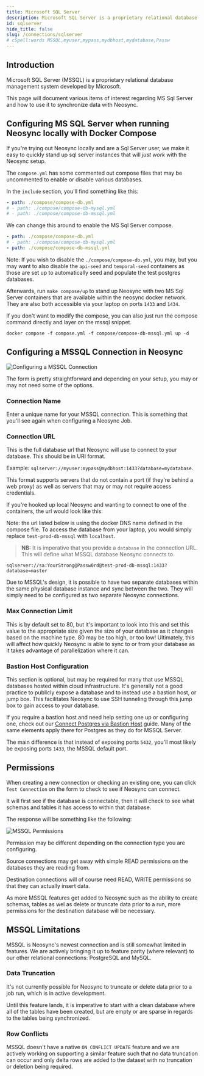 ```yaml
---
title: Microsoft SQL Server
description: Microsoft SQL Server is a proprietary relational database management system developed by Microsoft.
id: sqlserver
hide_title: false
slug: /connections/sqlserver
# cSpell:words MSSQL,myuser,mypass,mydbhost,mydatabase,Passw
---
```


## Introduction

Microsoft SQL Server (MSSQL) is a proprietary relational database management system developed by Microsoft.

This page will document various items of interest regarding MS Sql Server and how to use it to synchronize data with Neosync.

## Configuring MS SQL Server when running Neosync locally with Docker Compose

If you're trying out Neosync locally and are a Sql Server user, we make it easy to quickly stand up sql server instances
that will _just work_ with the Neosync setup.

The `compose.yml` has some commented out compose files that may be uncommented to enable or disable various databases.

In the `include` section, you'll find something like this:

```yml
- path: ./compose/compose-db.yml
# - path: ./compose/compose-db-mysql.yml
# - path: ./compose/compose-db-mssql.yml
```

We can change this around to enable the MS Sql Server compose.

```yml
- path: ./compose/compose-db.yml
# - path: ./compose/compose-db-mysql.yml
- path: ./compose/compose-db-mssql.yml
```

Note: If you wish to disable the `./compose/compose-db.yml`, you may, but you may want to also disable the `api-seed` and `temporal-seed` containers as those are set up to automatically seed and populate the test postgres databases.

Afterwards, run `make compose/up` to stand up Neosync with two MS Sql Server containers that are available within the neosync docker network.
They are also both accessible via your laptop on ports `1433` and `1434`.

If you don't want to modify the compose, you can also just run the compose command directly and layer on the mssql snippet.

```console
docker compose -f compose.yml -f compose/compose-db-mssql.yml up -d
```

## Configuring a MSSQL Connection in Neosync

![Configuring a MSSQL Connection](/img/mssql-connection.png)

The form is pretty straightforward and depending on your setup, you may or may not need some of the options.

### Connection Name

Enter a unique name for your MSSQL connection. This is something that you'll see again when configuring a Neosync Job.

### Connection URL

This is the full database url that Neosync will use to connect to your database. This should be in URI format.

Example: `sqlserver://myuser:mypass@mydbhost:1433?database=mydatabase`.

This format supports servers that do not contain a port (if they're behind a web proxy) as well as servers that may or may not require access credentials.

If you're hooked up local Neosync and wanting to connect to one of the containers, the url would look like this:

Note: the url listed below is using the docker DNS name defined in the compose file.
To access the database from your laptop, you would simply replace `test-prod-db-mssql` with `localhost`.

> **NB:** It is imperative that you provide a `database` in the connection URL. This will define what MSSQL database Neosync connects to.

```
sqlserver://sa:YourStrong@Passw0rd@test-prod-db-mssql:1433?database=master
```

Due to MSSQL's design, it is possible to have two separate databases within the same physical database instance and sync between the two. They will simply need to be configured as two separate Neosync connections.

### Max Connection Limit

This is by default set to 80, but it's important to look into this and set this value to the appropriate size given the size of your database as it changes based on the machine type. 80 may be too high, or too low! Ultimately, this will affect how quickly Neosync is able to sync to or from your database as it takes advantage of parallelization where it can.

### Bastion Host Configuration

This section is optional, but may be required for many that use MSSQL databases hosted within cloud infrastructure.
It's generally not a good practice to publicly expose a database and to instead use a bastion host, or jump box. This facilitates Neosync to use SSH tunneling through this jump box to gain access to your database.

If you require a bastion host and need help setting one up or configuring one, check out our [Connect Postgres via Bastion Host](/guides/connect-private-postgres-via-bastion-host) guide. Many of the same elements apply there for Postgres as they do for MSSQL Server.

The main difference is that instead of exposing ports `5432`, you'll most likely be exposing ports `1433`, the MSSQL default port.

## Permissions

When creating a new connection or checking an existing one, you can click `Test Connection` on the form to check to see if Neosync can connect.

It will first see if the database is connectable, then it will check to see what schemas and tables it has access to within that database.

The response will be something like the following:

![MSSQL Permissions](/img/mssql-permissions.png)

Permission may be different depending on the connection type you are configuring.

Source connections may get away with simple READ permissions on the databases they are reading from.

Destination connections will of course need READ, WRITE permissions so that they can actually insert data.

As more MSSQL features get added to Neosync such as the ability to create schemas, tables as wel as delete or truncate data prior to a run, more permissions for the destination database will be necessary.

## MSSQL Limitations

MSSQL is Neosync's newest connection and is still somewhat limited in features. We are actively bringing it up to feature parity (where relevant) to our other relational connections: PostgreSQL and MySQL.

### Data Truncation

It's not currently possible for Neosync to truncate or delete data prior to a job run, which is in active development.

Until this feature lands, it is imperative to start with a clean database where all of the tables have been created, but are empty or are sparse in regards to the tables being synchronized.

### Row Conflicts

MSSQL doesn't have a native `ON CONFLICT UPDATE` feature and we are actively working on supporting a similar feature such that no data truncation can occur and only delta rows are added to the dataset with no truncation or deletion being required.
